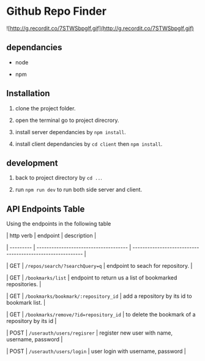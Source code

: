# Github Repo Finder

![http://g.recordit.co/7STWSbpglf.gif](http://g.recordit.co/7STWSbpglf.gif)

## dependancies

- node

- npm

## Installation

1. clone the project folder.

2. open the terminal go to project direcrory.

3. install server dependancies by `npm install`.

4. install client dependancies by `cd client` then `npm install`.

## development

1. back to project directory by `cd ..`.

2. run `npm run dev` to run both side server and client.

## API Endpoints Table

Using the endpoints in the following table

| http verb | endpoint                              | description                                                |

| --------- | ------------------------------------- | ---------------------------------------------------------- |

| GET       | `/repos/search/?searchQuery=q`        | endpoint to seach for repository.                          |

| GET       | `/bookmarks/list`                     | endpoint to return us a list of bookmarked repositories.   |

| GET       | `/bookmarks/bookmark/:repository_id`  | add a repository by its id to bookmark list.               |

| GET       | `/bookmarks/remove/?id=repository_id` | to delete the bookmark of a repository by its id           |

| POST      | `/userauth/users/regisrer`            | register new user with name, username, password            |

| POST      | `/userauth/users/login`               | user login with username, password                         |
